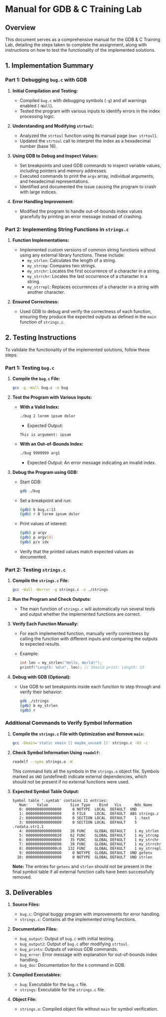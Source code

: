 # Manual for GDB & C Training Lab

## Overview

This document serves as a comprehensive manual for the GDB & C Training Lab, detailing the steps taken to complete the assignment, along with instructions on how to test the functionality of the implemented solutions.

## 1. Implementation Summary

### Part 1: Debugging `bug.c` with GDB

1. **Initial Compilation and Testing:**
   - Compiled `bug.c` with debugging symbols (`-g`) and all warnings enabled (`-Wall`).
   - Tested the program with various inputs to identify errors in the index processing logic.

2. **Understanding and Modifying `strtoul`:**
   - Analyzed the `strtoul` function using its manual page (`man strtoul`).
   - Updated the `strtoul` call to interpret the index as a hexadecimal number (base 16).

3. **Using GDB to Debug and Inspect Values:**
   - Set breakpoints and used GDB commands to inspect variable values, including pointers and memory addresses.
   - Executed commands to print the `argv` array, individual arguments, and hexadecimal representations.
   - Identified and documented the issue causing the program to crash with large indices.

4. **Error Handling Improvement:**
   - Modified the program to handle out-of-bounds index values gracefully by printing an error message instead of crashing.

### Part 2: Implementing String Functions in `strings.c`

1. **Function Implementations:**
   - Implemented custom versions of common string functions without using any external library functions. These include:
     - `my_strlen`: Calculates the length of a string.
     - `my_strcmp`: Compares two strings.
     - `my_strchr`: Locates the first occurrence of a character in a string.
     - `my_strrchr`: Locates the last occurrence of a character in a string.
     - `my_strrepl`: Replaces occurrences of a character in a string with another character.

2. **Ensured Correctness:**
   - Used GDB to debug and verify the correctness of each function, ensuring they produce the expected outputs as defined in the `main` function of `strings.c`.

## 2. Testing Instructions

To validate the functionality of the implemented solutions, follow these steps:

### Part 1: Testing `bug.c`

1. **Compile the `bug.c` File:**
   ```bash
   gcc -g -Wall bug.c -o bug
   ```

2. **Test the Program with Various Inputs:**
   - **With a Valid Index:**
     ```bash
     ./bug 2 lorem ipsum dolor
     ```
     - Expected Output: 
     ```
     This is argument: ipsum
     ```
   
   - **With an Out-of-Bounds Index:**
     ```bash
     ./bug 9999999 arg1
     ```
     - Expected Output: An error message indicating an invalid index.

3. **Debug the Program using GDB:**
   - Start GDB:
     ```bash
     gdb ./bug
     ```
   - Set a breakpoint and run:
     ```bash
     (gdb) b bug.c:13
     (gdb) r 8 lorem ipsum dolor
     ```
   - Print values of interest:
     ```bash
     (gdb) p argv
     (gdb) p argv[0]
     (gdb) p/x idx
     ```
   - Verify that the printed values match expected values as documented.

### Part 2: Testing `strings.c`

1. **Compile the `strings.c` File:**
   ```bash
   gcc -Wall -Werror -g strings.c -o ./strings
   ```

2. **Run the Program and Check Outputs:**
   - The main function of `strings.c` will automatically run several tests and output whether the implemented functions are correct.

3. **Verify Each Function Manually:**
   - For each implemented function, manually verify correctness by calling the function with different inputs and comparing the outputs to expected results.

   - Example:
     ```c
     int len = my_strlen("Hello, World!");
     printf("Length: %d\n", len); // Should print: Length: 13
     ```

4. **Debug with GDB (Optional):**
   - Use GDB to set breakpoints inside each function to step through and verify their behavior:
     ```bash
     gdb ./strings
     (gdb) b my_strlen
     (gdb) r
     ```

### Additional Commands to Verify Symbol Information

1. **Compile the `strings.c` File with Optimization and Remove `main`:**
   ```bash
   gcc -Dmain='static xmain [[ maybe_unused ]]' strings.c -O3 -c
   ```

2. **Check Symbol Information Using `readelf`:**
   ```bash
   readelf --syms strings.o -W
   ```
   This command lists all the symbols in the `strings.o` object file. Symbols marked as `UND` (undefined) indicate external dependencies, which should not be present if no external functions were used.

3. **Expected Symbol Table Output:**
   ```
   Symbol table '.symtab' contains 11 entries:
      Num:    Value          Size Type    Bind   Vis      Ndx Name
      0: 0000000000000000     0 NOTYPE  LOCAL  DEFAULT  UND 
      1: 0000000000000000     0 FILE    LOCAL  DEFAULT  ABS strings.c
      2: 0000000000000000     0 SECTION LOCAL  DEFAULT    1 .text
      3: 0000000000000000     0 SECTION LOCAL  DEFAULT    5 .rodata.str1.1
      4: 0000000000000000    26 FUNC    GLOBAL DEFAULT    1 my_strlen
      5: 0000000000000020    62 FUNC    GLOBAL DEFAULT    1 my_strcmp
      6: 0000000000000060    35 FUNC    GLOBAL DEFAULT    1 my_strchr
      7: 0000000000000090    39 FUNC    GLOBAL DEFAULT    1 my_strrchr
      8: 00000000000000c0   132 FUNC    GLOBAL DEFAULT    1 my_strrepl
      9: 0000000000000000     0 NOTYPE  GLOBAL DEFAULT  UND getenv
     10: 0000000000000000     0 NOTYPE  GLOBAL DEFAULT  UND strlen
   ```

   **Note:** The entries for `getenv` and `strlen` should not be present in the final symbol table if all external function calls have been successfully removed.

## 3. Deliverables

1. **Source Files:**
   - `bug.c`: Original buggy program with improvements for error handling.
   - `strings.c`: Contains all the implemented string functions.

2. **Documentation Files:**
   - `bug_output`: Output of `bug.c` with initial testing.
   - `bug_output2`: Output of `bug.c` after modifying `strtoul`.
   - `bug_prints`: Outputs of various GDB commands.
   - `bug_error`: Error message with explanation for out-of-bounds index handling.
   - `bug_doc`: Documentation for the `b` command in GDB.

3. **Compiled Executables:**
   - `bug`: Executable for the `bug.c` file.
   - `strings`: Executable for the `strings.c` file.

4. **Object File:**
   - `strings.o`: Compiled object file without `main` for symbol verification.

